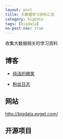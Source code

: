```yaml
---
layout: post
title: 大数据学习资料汇总
category: bigdata
tags: [bigdata]
no-post-nav: true
---
```



收集大数据相关的学习资料


## 博客

- [纯洁的微笑](https://hunzino1.github.io)

- [粉丝日志](http://blog.fens.me/series-hadoop-family/)


## 网站

http://bigdata.evget.com/


## 开源项目